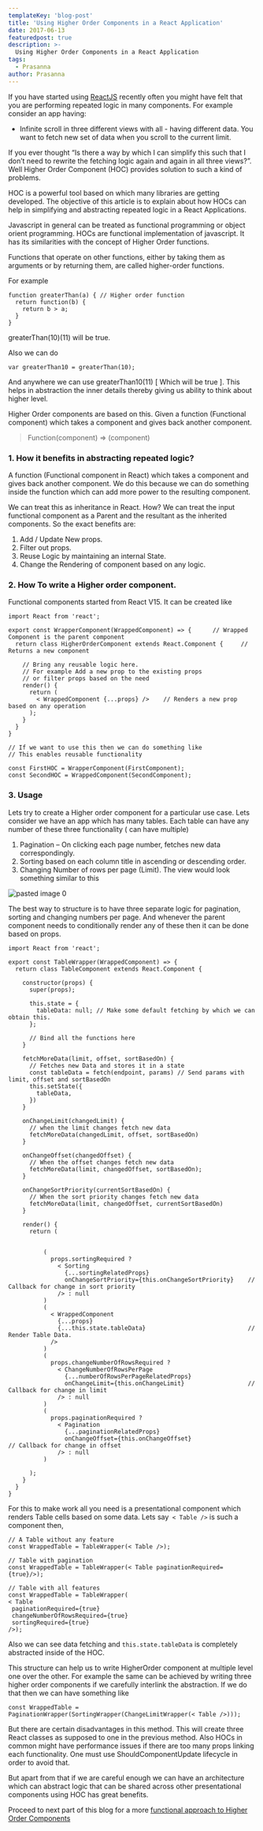 ```yaml
---
templateKey: 'blog-post'
title: 'Using Higher Order Components in a React Application'
date: 2017-06-13
featuredpost: true
description: >-
  Using Higher Order Components in a React Application
tags:
  - Prasanna
author: Prasanna
---
```


If you have started using [ReactJS](https://codebrahma.com/react-js-development/) recently often you might have felt that you are performing repeated logic in many components. For example consider an app having:

- Infinite scroll in three different views with all - having different data.
You want to fetch new set of data when you scroll to the current limit.

If you ever thought “Is there a way by which I can simplify this such that I don’t need to rewrite the fetching logic again and again in all three views?”. Well Higher Order Component (HOC) provides solution to such a kind of problems.

HOC is a powerful tool based on which many libraries are getting developed. The objective of this article is to explain about how HOCs can help in simplifying and abstracting repeated logic in a React Applications.

Javascript in general can be treated as functional programming or object orient programming. HOCs are functional implementation of javascript. It has its similarities with the concept of Higher Order functions.

Functions that operate on other functions, either by taking them as arguments or by returning them, are called higher-order functions.

For example
```
function greaterThan(a) { // Higher order function
  return function(b) { 
    return b > a; 
  }
}
 ```
greaterThan(10)(11) will be true.

Also we can do
```
var greaterThan10 = greaterThan(10);
```
And anywhere we can use greaterThan10(11) [ Which will be true ]. This helps in abstraction the inner details thereby giving us ability to think about higher level.

Higher Order components are based on this. Given a function (Functional component) which takes a component and gives back another component.

> Function(component) => (component)

### 1. How it benefits in abstracting repeated logic?

A function (Functional component in React) which takes a component and gives back another component. We do this because we can do something inside the function which can add more power to the resulting component.

We can treat this as inheritance in React. How? We can treat the input functional component as a Parent and the resultant as the inherited components. So the exact benefits are:

1. Add / Update New props.
2. Filter out props.
3. Reuse Logic by maintaining an internal State.
4. Change the Rendering of component based on any logic.

### 2. How To write a Higher order component.

Functional components started from React V15. It can be created like
```
import React from 'react';
 
export const WrapperComponent(WrappedComponent) => {      // Wrapped Component is the parent component
  return class HigherOrderComponent extends React.Component {     // Returns a new component
 
    // Bring any reusable logic here.
    // For example Add a new prop to the existing props
    // or filter props based on the need
    render() {
      return (
        < WrappedComponent {...props} />    // Renders a new prop based on any operation
      );
    }
  }
}
 
// If we want to use this then we can do something like
// This enables reusable functionality
 
const FirstHOC = WrapperComponent(FirstComponent); 
const SecondHOC = WrappedComponent(SecondComponent);
```
### 3. Usage

Lets try to create a Higher order component for a particular use case. Lets consider we have an app which has many tables. Each table can have any number of these three functionality ( can have multiple)

1. Pagination – On clicking each page number, fetches new data correspondingly.
2. Sorting based on each column title in ascending or descending order.
3. Changing Number of rows per page (Limit).
The view would look something similar to this

![pasted image 0](/img/pasted-image-0.png)

The best way to structure is to have three separate logic for pagination, sorting and changing numbers per page. And whenever the parent component needs to conditionally render any of these then it can be done based on props.

```
import React from 'react';
 
export const TableWrapper(WrappedComponent) => {                           
  return class TableComponent extends React.Component {                   
 
    constructor(props) {
      super(props);
 
      this.state = {
        tableData: null; // Make some default fetching by which we can obtain this.
      };
 
      // Bind all the functions here
    }
 
    fetchMoreData(limit, offset, sortBasedOn) {
      // Fetches new Data and stores it in a state
      const tableData = fetch(endpoint, params) // Send params with limit, offset and sortBasedOn
      this.setState({
        tableData,
      })
    }
 
    onChangeLimit(changedLimit) {
      // when the limit changes fetch new data
      fetchMoreData(changedLimit, offset, sortBasedOn)
    }
 
    onChangeOffset(changedOffset) {
      // When the offset changes fetch new data
      fetchMoreData(limit, changedOffset, sortBasedOn);
    }
 
    onChangeSortPriority(currentSortBasedOn) {
      // When the sort priority changes fetch new data
      fetchMoreData(limit, changedOffset, currentSortBasedOn)
    }
    
    render() {
      return (
        

          (
            props.sortingRequired ? 
              < Sorting 
                {...sortingRelatedProps} 
                onChangeSortPriority={this.onChangeSortPriority}    // Callback for change in sort priority
              /> : null
          )
          (
            < WrappedComponent 
              {...props}
              {...this.state.tableData}                             // Render Table Data.
            />
          )                                        
          (
            props.changeNumberOfRowsRequired ? 
              < ChangeNumberOfRowsPerPage 
                {...numberOfRowsPerPageRelatedProps}
                onChangeLimit={this.onChangeLimit}                  // Callback for change in limit
              /> : null
          )
          (
            props.paginationRequired ? 
              < Pagination 
                {...paginationRelatedProps}
                onChangeOffset={this.onChangeOffset}                 // Callback for change in offset
              /> : null
          )
        
      );
    }
  }
}
```
 
For this to make work all you need is a presentational component which renders Table cells based on some data. Lets say``` < Table />``` is such a component then,
```
// A Table without any feature
const WrappedTable = TableWrapper(< Table />);

// Table with pagination
const WrappedTable = TableWrapper(< Table paginationRequired={true}/>);

// Table with all features
const WrappedTable = TableWrapper(
< Table
 paginationRequired={true} 
 changeNumberOfRowsRequired={true} 
 sortingRequired={true} 
/>);
```
Also we can see data fetching and ```this.state.tableData``` is completely abstracted inside of the HOC.

This structure can help us to write HigherOrder component at multiple level one over the other. For example the same can be achieved by writing three higher order components if we carefully interlink the abstraction. If we do that then we can have something like

```
const WrappedTable = PaginationWrapper(SortingWrapper(ChangeLimitWrapper(< Table />)));
```
But there are certain disadvantages in this method. This will create three React classes as supposed to one in the previous method. Also HOCs in common might have performance issues if there are too many props linking each functionality. One must use ShouldComponentUpdate lifecycle in order to avoid that.

 

But apart from that if we are careful enough we can have an architecture which can abstract logic that can be shared across other presentational components using HOC has great benefits.

Proceed to next part of this blog for a more [functional approach to Higher Order Components](https://codebrahma.com/functional-approach-higher-order-components-recompose/)